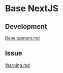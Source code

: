# Base NextJS

## Development

[Development.md](./docs/development.md)

## Issue

[Warning.md](./docs/warning.md)
